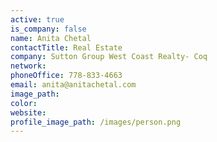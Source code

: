 ```yaml
---
active: true
is_company: false
name: Anita Chetal
contactTitle: Real Estate
company: Sutton Group West Coast Realty- Coq
network:
phoneOffice: 778-833-4663
email: anita@anitachetal.com
image_path:
color:
website:
profile_image_path: /images/person.png
---
```

